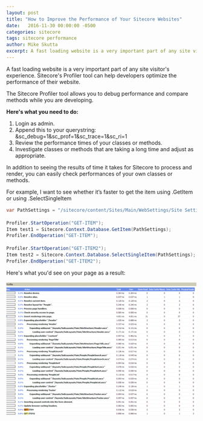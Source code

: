 ```yaml
---
layout: post
title: "How to Improve the Performance of Your Sitecore Websites"
date:   2016-11-30 00:00:00 -0500
categories: sitecore
tags: sitecore performance
author: Mike Skutta
excerpt: A fast loading website is a very important part of any site visitor's experience. Sitecore's Profiler tool can help developers optimize the performance of their website. The Sitecore Profiler tool allows you to debug performance and compare methods while you are developing.
---
```


A fast loading website is a very important part of any site visitor's experience. Sitecore's Profiler tool can help developers optimize the performance of their website.

The Sitecore Profiler tool allows you to debug performance and compare methods while you are developing.

**Here's what you need to do:**

1. Login as admin.
1. Append this to your querystring: &amp;sc_debug=1&amp;sc_prof=1&amp;sc_trace=1&amp;sc_ri=1
1. Review the performance times of your classes or methods.
1. Investigate classes or methods that are taking a long time and adjust as appropriate.

In addition to seeing the results of time it takes for Sitecore to process and render, you can easily check performances of your own classes or methods.

For example, I want to see whether it&rsquo;s faster to get the item using .GetItem or using .SelectSingleItem

``` csharp
var PathSettings = "/sitecore/content/Sites/Main/WebSettings/Site Settings/Professionals Settings";    

Profiler.StartOperation("GET-ITEM");
Item test1 = Sitecore.Context.Database.GetItem(PathSettings); 
Profiler.EndOperation("GET-ITEM");    

Profiler.StartOperation("GET-ITEM2"); 
Item test2 = Sitecore.Context.Database.SelectSingleItem(PathSettings); 
Profiler.EndOperation("GET-ITEM2");
```

Here's what you'd see on your page as a result:

![improve the performance of sitecore website](/images/how-to-improve-the-performance-of-your-sitecore-websites/improve-performance.png)
